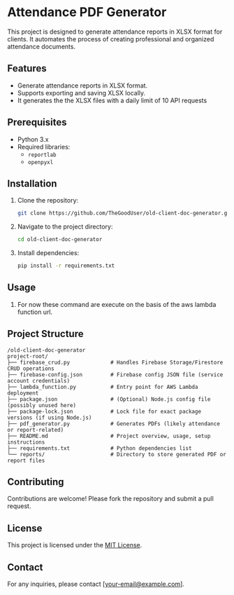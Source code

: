 # Attendance PDF Generator

This project is designed to generate attendance reports in XLSX format for clients. It automates the process of creating professional and organized attendance documents.

## Features

- Generate attendance reports in XLSX format.
- Supports exporting and saving XLSX locally.
- It generates the the XLSX files with a daily limit of 10 API requests

## Prerequisites

- Python 3.x
- Required libraries:
    - `reportlab`
    - `openpyxl`

## Installation

1. Clone the repository:
     ```bash
     git clone https://github.com/TheGoodUser/old-client-doc-generator.git
     ```
2. Navigate to the project directory:
     ```bash
     cd old-client-doc-generator
     ```
3. Install dependencies:
     ```bash
     pip install -r requirements.txt
     ```

## Usage

1. For now these command are execute on the basis of the aws lambda function url.

## Project Structure

```
/old-client-doc-generator
project-root/
├── firebase_crud.py             # Handles Firebase Storage/Firestore CRUD operations
├── firebase-config.json         # Firebase config JSON file (service account credentials)
├── lambda_function.py           # Entry point for AWS Lambda deployment
├── package.json                 # (Optional) Node.js config file (possibly unused here)
├── package-lock.json            # Lock file for exact package versions (if using Node.js)
├── pdf_generator.py             # Generates PDFs (likely attendance or report-related)
├── README.md                    # Project overview, usage, setup instructions
├── requirements.txt             # Python dependencies list
└── reports/                     # Directory to store generated PDF or report files
```

## Contributing

Contributions are welcome! Please fork the repository and submit a pull request.

## License

This project is licensed under the [MIT License](LICENSE).

## Contact

For any inquiries, please contact [your-email@example.com].
